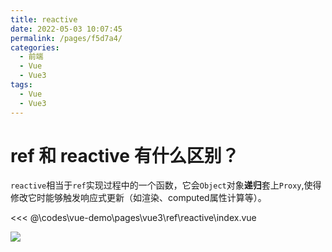 ```yaml
---
title: reactive
date: 2022-05-03 10:07:45
permalink: /pages/f5d7a4/
categories:
  - 前端
  - Vue
  - Vue3
tags:
  - Vue
  - Vue3
---
```


# ref 和 reactive 有什么区别？

`reactive`相当于`ref`实现过程中的一个函数，它会`Object`对象**递归**套上`Proxy`,使得修改它时能够触发响应式更新（如渲染、computed属性计算等）。

<<< @\codes\vue-demo\pages\vue3\ref\reactive\index.vue

![](https://linyc.oss-cn-beijing.aliyuncs.com/20220504155953.png)
